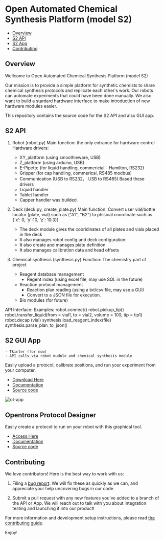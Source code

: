 # Open Automated Chemical Synthesis Platform (model S2)

- [Overview](#overview)
- [S2 API](#opentrons-api)
- [S2 App](#opentrons-app)
- [Contributing](#contributing)

## Overview

Wellcome to Open Automated Chemical Synthesis Platform (model S2) 

Our mission is to provide a simple platform for synthetic chemists to share chemical synthesis protocols and replicate each other's work. Our robots can automate experiments that could have been done manually. We also want to build a stardard hardware interface to make introduction of new hardware modules easier.

This repository contains the source code for the S2 API and also GUI app.

## S2 API

1) Robot (robot.py)
Main function: the only entrance for hardware control
Hardware drivers:
	- XY_platform (using smoothieware, USB)
	- Z_platform (using arduino, USB)
	- E-Pipette (for liquid handling, commericial - Hamilton, RS232)
	- Gripper (for cap handling, commerical, RS485 modbus)
	- Communication (USB to RS232， USB to RS485)
Based these drivers
	- Liquid handler
	- Tablet handler
	- Capper handler
	was builded.
2) Deck (deck.py, create_plate.py)
Main function: Convert user vial/bottle locator (plate, vial) such as ("A1", "B2") to phisical coordinate such as {'x': 0, 'y':10, 'z': 10.3})
	- The deck module gives the cooridinates of all plates and vials placed in the deck
	- It also manages robot config and deck configuration
	- It also create and manages plate definition
	- It also manages calibration data and head offsets

3) Chemical synthesis (synthesis.py)
Function: The chemistry part of project
	- Reagent database management
		- Regent index (using excel file, may use SQL in the future)
	- Reaction protocol management
		- Reaction plan reading (using a txt/csv file, may use a GUI)
		- Convert to a JSON file for execution.
	- Bio modules (for future)

API Interface:
Examples:
	robot.connect()
	robot.pickup_tip()
	robot.transfer_liquid(from = vial1, to = vial2, volume = 100, tip = tip1)
	robot.decap (vial)
	synthesis.load_reagent_index(file)
	synthesis.parse_plan_to_json()

## S2 GUI App

	- Tkinter (for now)
	- API calls via robot mudule and chemical synthesis module


Easily upload a protocol, calibrate positions, and run your experiment from your computer.

- [Download Here](https://opentrons.com/ot-app)
- [Documentation](https://support.opentrons.com/)
- [Source code](./app)

![ot-app](https://s3.amazonaws.com/opentrons-images/standalone/ot-2-app.png)

## Opentrons Protocol Designer

Easily create a protocol to run on your robot with this graphical tool.

- [Access Here](https://designer.opentrons.com/)
- [Documentation](https://support.opentrons.com/en/collections/493886-protocol-designer)
- [Source code](./protocol-designer)

## Contributing

We love contributors! Here is the best way to work with us:

1.  Filing a [bug report](https://github.com/Opentrons/opentrons/issues). We will fix these as quickly as we can, and appreciate your help uncovering bugs in our code.

2.  Submit a pull request with any new features you've added to a branch of the API or App. We will reach out to talk with you about integration testing and launching it into our product!

For more information and development setup instructions, please read [the contributing guide][contributing].

Enjoy!

[travis]: https://travis-ci.org/Opentrons/opentrons/branches
[travis-badge]: https://img.shields.io/travis/Opentrons/opentrons/edge.svg?style=flat-square&maxAge=3600&label=*nix%20build
[appveyor]: https://ci.appveyor.com/project/Opentrons/opentrons
[appveyor-badge]: https://img.shields.io/appveyor/ci/Opentrons/opentrons/edge.svg?style=flat-square&maxAge=3600&label=windows%20build
[codecov]: https://codecov.io/gh/Opentrons/opentrons/branches
[codecov-badge]: https://img.shields.io/codecov/c/github/Opentrons/opentrons/edge.svg?style=flat-square&maxAge=3600
[contributing]: ./CONTRIBUTING.